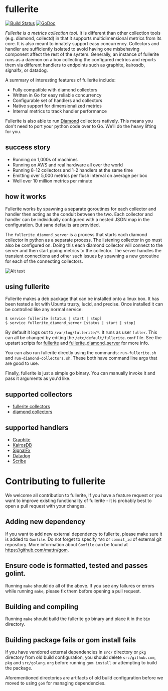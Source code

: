 # fullerite

[![Build Status](https://travis-ci.org/Yelp/fullerite.svg?branch=master)](https://travis-ci.org/Yelp/fullerite)
[![GoDoc](https://godoc.org/github.com/Yelp/fullerite?status.png)](https://godoc.org/github.com/Yelp/fullerite)

*Fullerite is a metrics collection tool*. It is different than other collection tools (e.g. diamond, collectd) in that it supports multidimensional metrics from its core. It is also meant to innately support easy concurrency. Collectors and handler are sufficiently isolated to avoid having one misbehaving component affect the rest of the system. Generally, an instance of fullerite runs as a daemon on a box collecting the configured metrics and reports them via different handlers to endpoints such as graphite, kairosdb, signalfx, or datadog. 

A summary of interesting features of fullerite include:
 * Fully compatible with diamond collectors
 * Written in Go for easy reliable concurrency
 * Configurable set of handlers and collectors
 * Native support for dimensionalized metrics
 * Internal metrics to track handler performance

Fullerite is also able to run [Diamond](https://github.com/python-diamond/Diamond) collectors natively. This means you don't need to port your python code over to Go. We'll do the heavy lifting for you.

## success story
  * Running on 1,000s of machines
  * Running on AWS and real hardware all over the world
  * Running 8-12 collectors and 1-2 handlers at the same time
  * Emitting over 5,000 metrics per flush interval on average per box
  * Well over 10 million metrics per minute

## how it works
Fullerite works by spawning a separate goroutines for each collector and handler then acting as the conduit between the two. Each collector and handler can be individually configured with a nested JSON map in the configuration. But sane defaults are provided. 

The `fullerite_diamond_server` is a process that starts each diamond collector in python as a separate process. The listening collector in go must also be configured on. Doing this each diamond collector will connect to the server and then start piping metrics to the collector. The server handles the transient connections and other such issues by spawning a new goroutine for each of the connecting collectors. 

![Alt text](/fullerite_arch.jpg?raw=true "Optional Title")

## using fullerite
Fullerite makes a deb package that can be installed onto a linux box. It has been tested a lot with Ubuntu trusty, lucid, and precise. Once installed it can be controlled like any normal service:

    $ service fullerite [status | start | stop]
    $ service fullerite_diamond_server [status | start | stop]

By default it logs out to `/var/log/fullerite/*`. It runs as user `fuller`. This can all be changed by editing the `/etc/default/fullerite.conf` file. See the upstart scripts for [fullerite](deb/etc/init/fullerite) and [fullerite_diamond_server](deb/etc/init/fullerite_diamond_server) for more info. 

You can also run fullerite directly using the commands: `run-fullerite.sh` and `run-diamond-collectors.sh`. These both have command line args that are good to use. 

Finally, fullerite is just a simple go binary. You can manually invoke it and pass it arguments as you'd like. 

## supported collectors
 * [fullerite collectors](src/fullerite/collector)
 * [diamond collectors](src/diamond/collectors)

## supported handlers
 * [Graphite](http://graphite.wikidot.com/)
 * [KairosDB](https://github.com/kairosdb/kairosdb)
 * [SignalFx](https://www.signalfx.com)
 * [Datadog](https://www.datadoghq.com)
 * [Scribe](https://github.com/facebookarchive/scribe)

# Contributing to fullerite

We welcome all contribution to fullerite, If you have a feature request or you want to improve
existing functionality of fullerite - it is probably best to open a pull request with your changes.

## Adding new dependency

If you want to add new external dependency to fullerite, please make sure it is added to `Gomfile`.
Do not forget to specify `TAG` or `commit_id` of external git repository.  More information about
`Gomfile` can be found at https://github.com/mattn/gom.

## Ensure code is formatted, tested and passes golint.

Running `make` should do all of the above. If you see any failures or errors while running `make`,
please fix them before opening a pull request.

## Building and compiling

Running `make` should build the fullerite go binary and place it in the `bin` directory.

## Building package fails or gom install fails

If you have vendored external dependencies in `src/` directory or `pkg` directory from old build configuration, you should
delete `src/github.com`, `pkg` and `src/golang.org` before running `gom install` or attempting to build the package.

Aforementioned directories are artifacts of old build configuration before we moved to using `gom` for managing dependencies.
